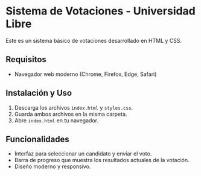 # Sistema de Votaciones - Universidad Libre

Este es un sistema básico de votaciones desarrollado en HTML y CSS.

##  Requisitos
- Navegador web moderno (Chrome, Firefox, Edge, Safari)

##  Instalación y Uso
1. Descarga los archivos `index.html` y `styles.css`.
2. Guarda ambos archivos en la misma carpeta.
3. Abre `index.html` en tu navegador.

##  Funcionalidades
- Interfaz para seleccionar un candidato y enviar el voto.
- Barra de progreso que muestra los resultados actuales de la votación.
- Diseño moderno y responsivo.
